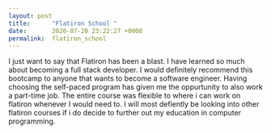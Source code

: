 ```yaml
---
layout: post
title:      "Flatiron School "
date:       2020-07-20 23:22:27 +0000
permalink:  flatiron_school
---
```



I just want to say that Flatiron has been a blast. I have learned so much about becoming a full stack developer. I would definitely recommend this bootcamp to anyone that wants to become a software engineer. Having choosing the self-paced program has given me the oppurtunity to also work a part-time job. The entire course was flexible to where i can work on flatiron whenever I would need to. I will most defiently be looking into other flatiron courses if i do decide to further out my education in computer programming. 
